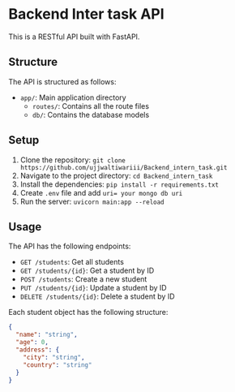 # Backend Inter task API

This is a RESTful API built with FastAPI.

## Structure

The API is structured as follows:

- `app/`: Main application directory
  - `routes/`: Contains all the route files
  - `db/`: Contains the database models

## Setup

1. Clone the repository: `git clone https://github.com/ujjwaltiwariii/Backend_intern_task.git`
2. Navigate to the project directory: `cd Backend_intern_task`
3. Install the dependencies: `pip install -r requirements.txt`
4. Create `.env` file and add `uri= your mongo db uri`
5. Run the server: `uvicorn main:app --reload`

## Usage

The API has the following endpoints:

- `GET /students`: Get all students
- `GET /students/{id}`: Get a student by ID
- `POST /students`: Create a new student
- `PUT /students/{id}`: Update a student by ID
- `DELETE /students/{id}`: Delete a student by ID

Each student object has the following structure:

```json
{
  "name": "string",
  "age": 0,
  "address": {
    "city": "string",
    "country": "string"
  }
}